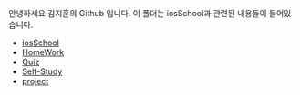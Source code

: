 안녕하세요 김지훈의 Github 입니다.
이 폴더는 iosSchool과 관련된 내용들이 들어있습니다.


* [iosSchool]
* [HomeWork]
* [Quiz]
* [Self-Study]
* [project]


 [iosSchool]: <https://github.com/adervise1/jihunKim>
 [HomeWork]: <https://github.com/adervise1/jihunKim>
 [Quiz]: <https://github.com/adervise1/jihunKim>
 [Self-Study]: <https://github.com/adervise1/jihunKim>
 [project]: <https://github.com/adervise1/jihunKim>
